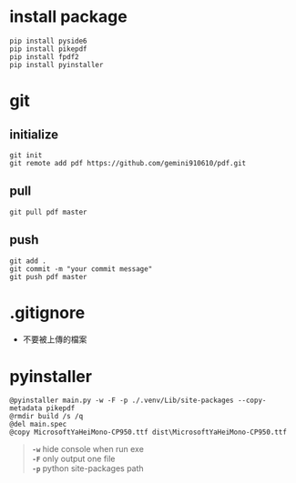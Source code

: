 # install package
```
pip install pyside6
pip install pikepdf
pip install fpdf2
pip install pyinstaller
```
# git
## initialize
```
git init
git remote add pdf https://github.com/gemini910610/pdf.git
```
## pull
```
git pull pdf master
```
## push
```
git add .
git commit -m "your commit message"
git push pdf master
```
# .gitignore
* 不要被上傳的檔案
# pyinstaller
```
@pyinstaller main.py -w -F -p ./.venv/Lib/site-packages --copy-metadata pikepdf
@rmdir build /s /q
@del main.spec
@copy MicrosoftYaHeiMono-CP950.ttf dist\MicrosoftYaHeiMono-CP950.ttf
```
> **`-w`** hide console when run exe<br>
> **`-F`** only output one file<br>
> **`-p`** python site-packages path

